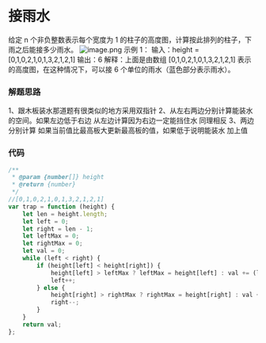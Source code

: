 # 接雨水
给定 n 个非负整数表示每个宽度为 1 的柱子的高度图，计算按此排列的柱子，下雨之后能接多少雨水。
![image.png](https://pic.leetcode-cn.com/1614757356-lJTWWN-image.png)
示例 1：
输入：height = [0,1,0,2,1,0,1,3,2,1,2,1]
输出：6
解释：上面是由数组 [0,1,0,2,1,0,1,3,2,1,2,1] 表示的高度图，在这种情况下，可以接 6 个单位的雨水（蓝色部分表示雨水）。 

### 解题思路
1、跟木板装水那道题有很类似的地方采用双指针
2、从左右两边分别计算能装水的空间。如果左边低于右边 从左边计算因为右边一定能挡住水 同理相反
3、两边分别计算 如果当前值比最高板大更新最高板的值，如果低于说明能装水 加上值

### 代码

```javascript
/**
 * @param {number[]} height
 * @return {number}
 */
//[0,1,0,2,1,0,1,3,2,1,2,1]
var trap = function (height) {
    let len = height.length;
    let left = 0;
    let right = len - 1;
    let leftMax = 0;
    let rightMax = 0;
    let val = 0;
    while (left < right) {
        if (height[left] < height[right]) {
            height[left] > leftMax ? leftMax = height[left] : val += (leftMax - height[left]);
            left++;
        } else {
            height[right] > rightMax ? rightMax = height[right] : val += (rightMax - height[right]);
            right--;
        }
    }
    return val;
};
```